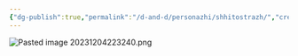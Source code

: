 ```yaml
---
{"dg-publish":true,"permalink":"/d-and-d/personazhi/shhitostrazh/","created":"2024-02-19T19:15:29.129+03:00","updated":"2023-12-26T14:53:52.883+03:00"}
---
```


![Pasted image 20231204223240.png](/img/user/D&D/img/Pasted%20image%2020231204223240.png)